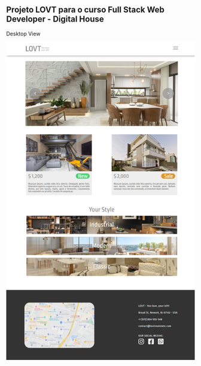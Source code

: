 ## Projeto LOVT para o curso Full Stack Web Developer - Digital House

Desktop View
								
![alt text](https://github.com/lefurtado/lovt/blob/master/project_img/final.png)
